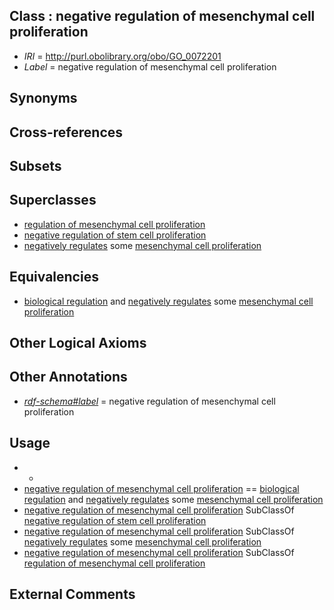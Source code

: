 
## Class : negative regulation of mesenchymal cell proliferation

 * *IRI* = http://purl.obolibrary.org/obo/GO_0072201
 * *Label* = negative regulation of mesenchymal cell proliferation

## Synonyms


## Cross-references


## Subsets


## Superclasses

 * [regulation of mesenchymal cell proliferation](../../GO/64/GO_0010464.md)
 * [negative regulation of stem cell proliferation](../../GO/47/GO_2000647.md)
 * [negatively regulates](../../RO/12/RO_0002212.md) some [mesenchymal cell proliferation](../../GO/63/GO_0010463.md)

## Equivalencies

 * [biological regulation](../../GO/07/GO_0065007.md) and [negatively regulates](../../RO/12/RO_0002212.md) some [mesenchymal cell proliferation](../../GO/63/GO_0010463.md)

## Other Logical Axioms


## Other Annotations

 * *[rdf-schema#label](../../el/rdf-schema#label.md)* = negative regulation of mesenchymal cell proliferation

## Usage

 * -
 * [negative regulation of mesenchymal cell proliferation](../../GO/01/GO_0072201.md) == [biological regulation](../../GO/07/GO_0065007.md) and [negatively regulates](../../RO/12/RO_0002212.md) some [mesenchymal cell proliferation](../../GO/63/GO_0010463.md)
 * [negative regulation of mesenchymal cell proliferation](../../GO/01/GO_0072201.md) SubClassOf [negative regulation of stem cell proliferation](../../GO/47/GO_2000647.md)
 * [negative regulation of mesenchymal cell proliferation](../../GO/01/GO_0072201.md) SubClassOf [negatively regulates](../../RO/12/RO_0002212.md) some [mesenchymal cell proliferation](../../GO/63/GO_0010463.md)
 * [negative regulation of mesenchymal cell proliferation](../../GO/01/GO_0072201.md) SubClassOf [regulation of mesenchymal cell proliferation](../../GO/64/GO_0010464.md)

## External Comments

